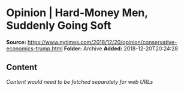 # Opinion | Hard-Money Men, Suddenly Going Soft

**Source:** https://www.nytimes.com/2018/12/20/opinion/conservative-economics-trump.html
**Folder:** Archive
**Added:** 2018-12-20T20:24:28




## Content
*Content would need to be fetched separately for web URLs*

